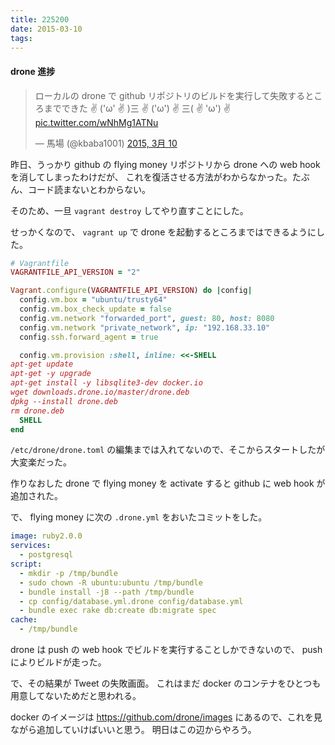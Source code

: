 ```yaml
---
title: 225200
date: 2015-03-10
tags:
---
```


#### drone 進捗

<blockquote class="twitter-tweet" lang="ja"><p>ローカルの drone で github リポジトリのビルドを実行して失敗するところまでできた&#10;✌ (&#39;ω&#39; ✌ )三 ✌ (&#39;ω&#39;) ✌ 三( ✌ &#39;ω&#39;) ✌ <a href="http://t.co/wNhMg1ATNu">pic.twitter.com/wNhMg1ATNu</a></p>&mdash; 馬場 (@kbaba1001) <a href="https://twitter.com/kbaba1001/status/575315504081993728">2015, 3月 10</a></blockquote>
<script async src="//platform.twitter.com/widgets.js" charset="utf-8"></script>

昨日、うっかり github の flying money リポジトリから drone への web hook を消してしまったわけだが、
これを復活させる方法がわからなかった。たぶん、コード読まないとわからない。

そのため、一旦 `vagrant destroy` してやり直すことにした。

せっかくなので、 `vagrant up` で drone を起動するところまではできるようにした。

```ruby
# Vagrantfile
VAGRANTFILE_API_VERSION = "2"

Vagrant.configure(VAGRANTFILE_API_VERSION) do |config|
  config.vm.box = "ubuntu/trusty64"
  config.vm.box_check_update = false
  config.vm.network "forwarded_port", guest: 80, host: 8080
  config.vm.network "private_network", ip: "192.168.33.10"
  config.ssh.forward_agent = true

  config.vm.provision :shell, inline: <<-SHELL
apt-get update
apt-get -y upgrade
apt-get install -y libsqlite3-dev docker.io
wget downloads.drone.io/master/drone.deb
dpkg --install drone.deb
rm drone.deb
  SHELL
end
```

`/etc/drone/drone.toml` の編集までは入れてないので、そこからスタートしたが大変楽だった。

作りなおした drone で flying money を activate すると github に web hook が追加された。

で、 flying money に次の `.drone.yml` をおいたコミットをした。

```yml
image: ruby2.0.0
services:
  - postgresql
script:
  - mkdir -p /tmp/bundle
  - sudo chown -R ubuntu:ubuntu /tmp/bundle
  - bundle install -j8 --path /tmp/bundle
  - cp config/database.yml.drone config/database.yml
  - bundle exec rake db:create db:migrate spec
cache:
  - /tmp/bundle
```

drone は push の web hook でビルドを実行することしかできないので、 push によりビルドが走った。

で、その結果が Tweet の失敗画面。
これはまだ docker のコンテナをひとつも用意してないためだと思われる。

docker のイメージは https://github.com/drone/images にあるので、これを見ながら追加していけばいいと思う。
明日はこの辺からやろう。

